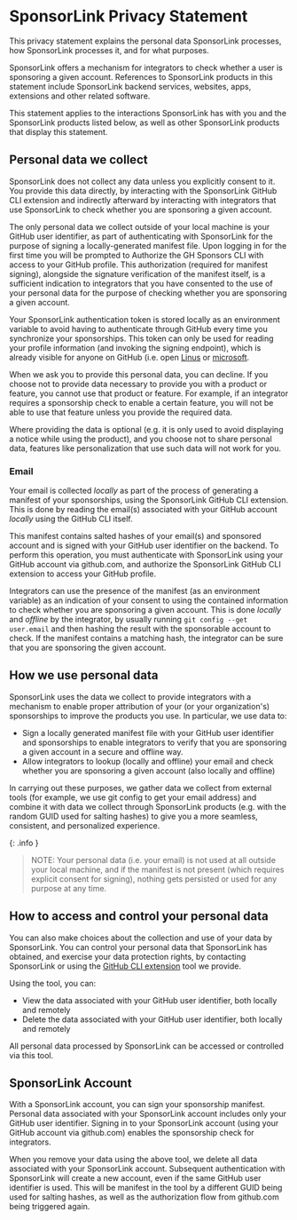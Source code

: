 # SponsorLink Privacy Statement

This privacy statement explains the personal data SponsorLink processes, how SponsorLink processes it, 
and for what purposes.

SponsorLink offers a mechanism for integrators to check whether a user is sponsoring a given account. 
References to SponsorLink products in this statement include SponsorLink backend services, websites, 
apps, extensions and other related software.

This statement applies to the interactions SponsorLink has with you and the SponsorLink products listed below, 
as well as other SponsorLink products that display this statement.

## Personal data we collect

SponsorLink does not collect any data unless you explicitly consent to it. You provide this data directly, 
by interacting with the SponsorLink GitHub CLI extension and indirectly afterward by interacting with 
integrators that use SponsorLink to check whether you are sponsoring a given account. 

The only personal data we collect outside of your local machine is your GitHub user identifier, as 
part of authenticating with SponsorLink for the purpose of signing a locally-generated manifest file.
Upon logging in for the first time you will be prompted to Authorize the GH Sponsors CLI with access to 
your GitHub profile. This authorization (required for manifest signing), alongside the signature 
verification of the manifest itself, is a sufficient indication to integrators that you have consented 
to the use of your personal data for the purpose of checking whether you are sponsoring a given account.

Your SponsorLink authentication token is stored locally as an environment variable to avoid having to 
authenticate through GitHub every time you synchronize your sponsorships. This token can only be used 
for reading your profile information (and invoking the signing endpoint), which is already visible for 
anyone on GitHub (i.e. open [Linus](https://api.github.com/users/torvalds)
or [microsoft](https://api.github.com/orgs/microsoft).

When we ask you to provide this personal data, you can decline. If you choose not to provide data necessary 
to provide you with a product or feature, you cannot use that product or feature. For example, if an 
integrator requires a sponsorship check to enable a certain feature, you will not be able to use that 
feature unless you provide the required data.

Where providing the data is optional (e.g. it is only used to avoid displaying a notice while using the 
product), and you choose not to share personal data, features like personalization that use such data will 
not work for you.

### Email

Your email is collected *locally* as part of the process of generating a manifest of your sponsorships, 
using the SponsorLink GitHub CLI extension. This is done by reading the email(s) associated with your 
GitHub account *locally* using the GitHub CLI itself. 

This manifest contains salted hashes of your email(s) and sponsored account and is signed with your GitHub 
user identifier on the backend. To perform this operation, you must authenticate with SponsorLink using 
your GitHub account via github.com, and authorize the SponsorLink GitHub CLI extension to access your 
GitHub profile.

Integrators can use the presence of the manifest (as an environment variable) as an indication of your 
consent to using the contained information to check whether you are sponsoring a given account. This 
is done *locally* and *offline* by the integrator, by usually running `git config --get user.email` 
and then hashing the result with the sponsorable account to check. If the manifest contains a matching 
hash, the integrator can be sure that you are sponsoring the given account.

## How we use personal data

SponsorLink uses the data we collect to provide integrators with a mechanism to enable proper attribution 
of your (or your organization's) sponsorships to improve the products you use. In particular, we use data to:

* Sign a locally generated manifest file with your GitHub user identifier and sponsorships to enable 
  integrators to verify that you are sponsoring a given account in a secure and offline way.
* Allow integrators to lookup (locally and offline) your email and check whether you are sponsoring a 
  given account (also locally and offline)

In carrying out these purposes, we gather data we collect from external tools (for example, we use 
git config to get your email address) and combine it with data we collect through SponsorLink products 
(e.g. with the random GUID used for salting hashes) to give you a more seamless, consistent, and personalized 
experience.

{: .info }
> NOTE: Your personal data (i.e. your email) is not used at all outside your local machine, and if the
> manifest is not present (which requires explicit consent for signing), nothing gets persisted or used
> for any purpose at any time.

## How to access and control your personal data

You can also make choices about the collection and use of your data by SponsorLink. You can control your personal 
data that SponsorLink has obtained, and exercise your data protection rights, by contacting SponsorLink or using 
the [GitHub CLI extension](https://github.com/devlooped/gh-sponsors) tool we provide. 

Using the tool, you can:

* View the data associated with your GitHub user identifier, both locally and remotely
* Delete the data associated with your GitHub user identifier, both locally and remotely

All personal data processed by SponsorLink can be accessed or controlled via this tool. 

## SponsorLink Account

With a SponsorLink account, you can sign your sponsorship manifest. Personal data associated with your SponsorLink 
account includes only your GitHub user identifier. Signing in to your SponsorLink account (using your GitHub account 
via github.com) enables the sponsorship check for integrators.

When you remove your data using the above tool, we delete all data associated with your SponsorLink account. 
Subsequent authentication with SponsorLink will create a new account, even if the same GitHub user identifier is used.
This will be manifest in the tool by a different GUID being used for salting hashes, as well as the authorization 
flow from github.com being triggered again.
